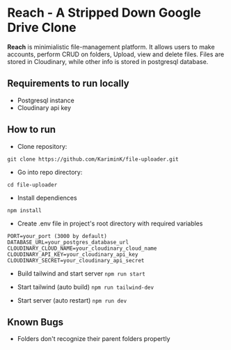 # Reach - A Stripped Down Google Drive Clone

**Reach** is minimialistic file-management platform. It allows users to make accounts, perform CRUD on folders, Upload, view and delete files. Files are stored in Cloudinary, while other info is stored in postgresql database.

## Requirements to run locally

- Postgresql instance
- Cloudinary api key

## How to run

- Clone repository:

```
git clone https://github.com/KariminK/file-uploader.git
```

- Go into repo directory:

```
cd file-uploader
```

- Install dependiences

```
npm install
```

- Create .env file in project's root directory with required variables

```env
PORT=your_port (3000 by default)
DATABASE_URL=your_postgres_database_url
CLOUDINARY_CLOUD_NAME=your_cloudinary_cloud_name
CLOUDINARY_API_KEY=your_cloudinary_api_key
CLOUDINARY_SECRET=your_cloudinary_api_secret
```

- Build tailwind and start server
  `npm run start`

- Start tailwind (auto build)
  `npm run tailwind-dev`

- Start server (auto restart)
  `npm run dev`

## Known Bugs

- Folders don't recognize their parent folders propertly
